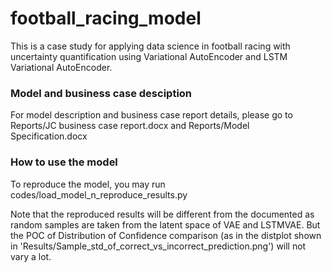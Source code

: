 # football_racing_model
This is a case study for applying data science in football racing with uncertainty quantification using Variational AutoEncoder and LSTM Variational AutoEncoder.

### Model and business case desciption
For model description and business case report details, please go to Reports/JC business case report.docx and Reports/Model Specification.docx

### How to use the model
To reproduce the model, you may run codes/load_model_n_reproduce_results.py

Note that the reproduced results will be different from the documented as random samples are taken from the latent space of VAE and LSTMVAE. But the POC of Distribution of Confidence comparison (as in the distplot shown in 'Results/Sample_std_of_correct_vs_incorrect_prediction.png') will not vary a lot.
